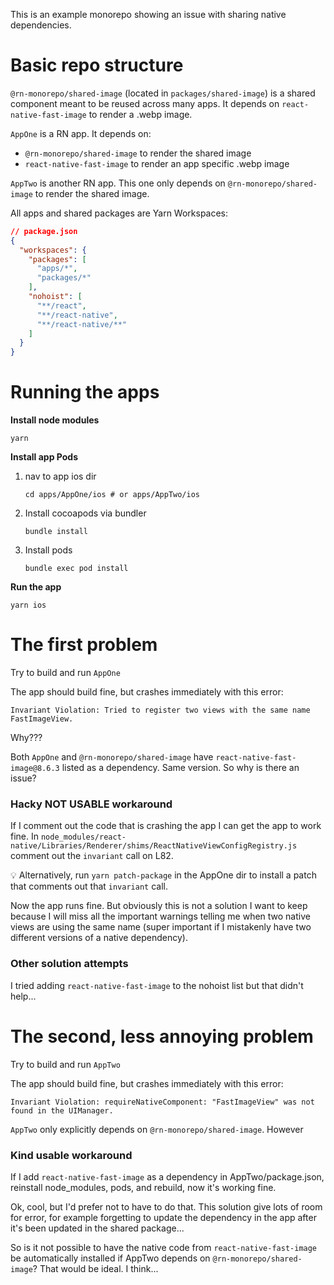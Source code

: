 This is an example monorepo showing an issue with sharing native dependencies.

# Basic repo structure

`@rn-monorepo/shared-image` (located in `packages/shared-image`) is a shared component meant to be reused across many apps. It depends on `react-native-fast-image` to render a .webp image.

`AppOne` is a RN app. It depends on:
- `@rn-monorepo/shared-image` to render the shared image
- `react-native-fast-image` to render an app specific .webp image

`AppTwo` is another RN app. This one only depends on `@rn-monorepo/shared-image` to render the shared image.

All apps and shared packages are Yarn Workspaces:
```json
// package.json
{
  "workspaces": {
    "packages": [
      "apps/*",
      "packages/*"
    ],
    "nohoist": [
      "**/react",
      "**/react-native",
      "**/react-native/**"
    ]
  }
}
```

# Running the apps

**Install node modules**
```shell
yarn
```

**Install app Pods**

1. nav to app ios dir
    ```shell
    cd apps/AppOne/ios # or apps/AppTwo/ios
    ```
2. Install cocoapods via bundler
    ```shell
    bundle install
    ```
3. Install pods
    ```shell
    bundle exec pod install
    ```

**Run the app**
```shell
yarn ios
```

# The first problem

Try to build and run `AppOne`

The app should build fine, but crashes immediately with this error:
```
Invariant Violation: Tried to register two views with the same name FastImageView.
```

Why???

Both `AppOne` and `@rn-monorepo/shared-image` have `react-native-fast-image@8.6.3` listed as a dependency. Same version. So why is there an issue?

### Hacky NOT USABLE workaround

If I comment out the code that is crashing the app I can get the app to work fine. In `node_modules/react-native/Libraries/Renderer/shims/ReactNativeViewConfigRegistry.js` comment out the `invariant` call on L82.

💡 Alternatively, run `yarn patch-package` in the AppOne dir to install a patch that comments out that `invariant` call.

Now the app runs fine. But obviously this is not a solution I want to keep because I will miss all the important warnings telling me when two native views are using the same name (super important if I mistakenly have two different versions of a native dependency).

### Other solution attempts

I tried adding `react-native-fast-image` to the nohoist list but that didn't help...


# The second, less annoying problem

Try to build and run `AppTwo`

The app should build fine, but crashes immediately with this error:
```
Invariant Violation: requireNativeComponent: "FastImageView" was not found in the UIManager.
```

`AppTwo` only explicitly depends on `@rn-monorepo/shared-image`. However

### Kind usable workaround

If I add `react-native-fast-image` as a dependency in AppTwo/package.json, reinstall node_modules, pods, and rebuild, now it's working fine.

Ok, cool, but I'd prefer not to have to do that. This solution give lots of room for error, for example forgetting to update the dependency in the app after it's been updated in the shared package...

So is it not possible to have the native code from `react-native-fast-image` be automatically installed if AppTwo depends on `@rn-monorepo/shared-image`? That would be ideal. I think...
